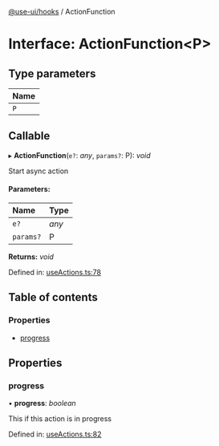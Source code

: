 [@use-ui/hooks](../README.md) / ActionFunction

# Interface: ActionFunction<P\>

## Type parameters

| Name |
| :------ |
| `P` |

## Callable

▸ **ActionFunction**(`e?`: *any*, `params?`: P): *void*

Start async action

#### Parameters:

| Name | Type |
| :------ | :------ |
| `e?` | *any* |
| `params?` | P |

**Returns:** *void*

Defined in: [useActions.ts:78](https://github.com/vasyas/use-ui-hooks/blob/a3efc87/src/useActions.ts#L78)

## Table of contents

### Properties

- [progress](actionfunction.md#progress)

## Properties

### progress

• **progress**: *boolean*

This if this action is in progress

Defined in: [useActions.ts:82](https://github.com/vasyas/use-ui-hooks/blob/a3efc87/src/useActions.ts#L82)
